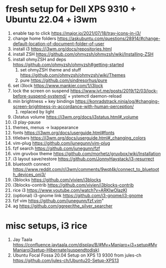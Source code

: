 # fresh setup for Dell XPS 9310 + Ubuntu 22.04 + i3wm
1. enable tap to click https://major.io/2021/07/18/tray-icons-in-i3/
2. change home folders https://askubuntu.com/questions/28914/#change-default-location-of-document-folder-of-user
3. install i3 https://i3wm.org/docs/repositories.html
4. install ZSH https://github.com/ohmyzsh/ohmyzsh/wiki/Installing-ZSH
5. install ohmyZSH and deps https://github.com/ohmyzsh/ohmyzsh#getting-started
	1. set ohmyZSH theme and stuff https://github.com/ohmyzsh/ohmyzsh/wiki/Themes
	2. pure https://github.com/sindresorhus/pure
6. set i3lock https://www.mankier.com/1/i3lock
7. lock the screen on suspend https://www.jvt.me/posts/2019/12/03/lock-before-suspend-systemd/ + ystemctl daemon-reload
8. min brightness + key bindings https://konradstrack.ninja/og/#changing-screen-brightness-in-accordance-with-human-perception/
	1. replaced by light
9. i3status volume https://i3wm.org/docs/i3status.html#_volume
10. i3 play-pause
11. themes, menus -> lxappearance 
12. fonts https://i3wm.org/docs/userguide.html#fonts
13. titlebars https://i3wm.org/docs/userguide.html#_changing_colors
14. vim-plug https://github.com/junegunn/vim-plug
15. fzf search https://github.com/junegunn/fzf
16. vim gruvbox theme https://github.com/morhetz/gruvbox/wiki/Installation
17. i3 layout save/restore https://github.com/JonnyHaystack/i3-resurrect
18. bluetooth connect https://www.reddit.com/r/i3wm/comments/9wqt4k/connect_to_bluetooth_devices_oni3/
19. i3blocks https://github.com/vivien/i3blocks
20. i3blocks-contrib https://github.com/vivien/i3blocks-contrib
21. rice i3 https://www.youtube.com/watch?v=ARKIwOlazKI
22. (optional)  i3-gnome link https://github.com/i3-gnome/i3-gnome
23. fzf vim https://github.com/junegunn/fzf.vim"
24. ag https://github.com/ggreer/the_silver_searcher

# misc setups, i3 rice
1. Jay Taala https://confluence.jaytaala.com/display/B/#My+Manjaro+i3+setup#MyManjaroi3setup-Hibernate(suspendtodisk)
2. Ubuntu Focal Fossa 20.04 Setup on XPS 13 9300 from jules-ch
 https://github.com/jules-ch/Ubuntu20-Setup-XPS13
